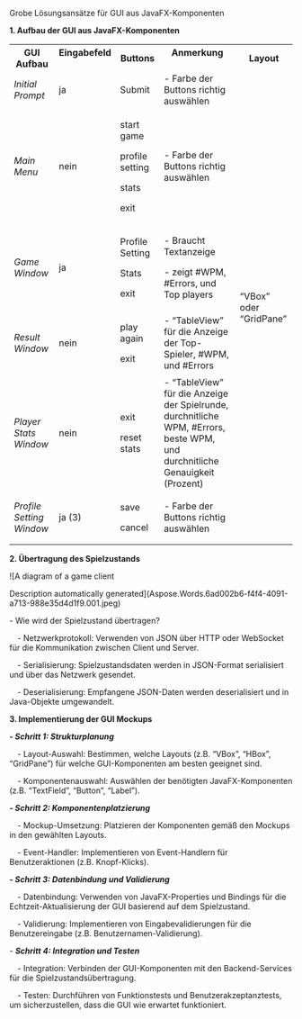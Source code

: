﻿Grobe Lösungsansätze für GUI aus JavaFX-Komponenten

**1. Aufbau der GUI aus JavaFX-Komponenten**

<table><tr><th><b>GUI</b> <b>Aufbau</b></th><th valign="top"><b>Eingabefeld</b></th><th><b>Buttons</b></th><th valign="top"><b>Anmerkung</b></th><th><b>Layout</b></th></tr>
<tr><td><i>Initial Prompt</i></td><td>ja</td><td>Submit</td><td>- Farbe der Buttons richtig auswählen</td><td rowspan="6">“VBox” oder “GridPane”</td></tr>
<tr><td><i>Main Menu</i></td><td>nein</td><td><p>start game</p><p>profile setting</p><p>stats</p><p>exit</p></td><td>- Farbe der Buttons richtig auswählen</td></tr>
<tr><td><i>Game Window</i></td><td>ja</td><td><p>Profile Setting</p><p>Stats</p><p>exit</p></td><td><p>- Braucht Textanzeige</p><p>- zeigt #WPM, #Errors, und Top players</p></td></tr>
<tr><td><i>Result Window</i></td><td>nein</td><td><p>play again</p><p>exit</p></td><td>- “TableView” für die Anzeige der Top-Spieler, #WPM, und #Errors</td></tr>
<tr><td><i>Player Stats Window</i></td><td>nein</td><td><p>exit</p><p>reset stats</p></td><td>- “TableView” für die Anzeige der Spielrunde, durchnitliche WPM, #Errors, beste WPM, und durchnitliche Genauigkeit (Prozent)</td></tr>
<tr><td><i>Profile Setting Window</i> </td><td>ja (3)</td><td><p>save</p><p>cancel</p></td><td>- Farbe der Buttons richtig auswählen</td></tr>
</table>


**2. Übertragung des Spielzustands**

![A diagram of a game client

Description automatically generated](Aspose.Words.6ad002b6-f4f4-4091-a713-988e35d4d1f9.001.jpeg)


\- Wie wird der Spielzustand übertragen?

`  `- Netzwerkprotokoll: Verwenden von JSON über HTTP oder WebSocket für die Kommunikation zwischen Client und Server.

`  `- Serialisierung: Spielzustandsdaten werden in JSON-Format serialisiert und über das Netzwerk gesendet.

`  `- Deserialisierung: Empfangene JSON-Daten werden deserialisiert und in Java-Objekte umgewandelt.

**3. Implementierung der GUI Mockups**

***- Schritt 1: Strukturplanung***

`  `- Layout-Auswahl: Bestimmen, welche Layouts (z.B. “VBox”, “HBox”, “GridPane”) für welche GUI-Komponenten am besten geeignet sind.

`  `- Komponentenauswahl: Auswählen der benötigten JavaFX-Komponenten (z.B. “TextField”, “Button”, “Label”).

***- Schritt 2: Komponentenplatzierung***

`  `- Mockup-Umsetzung: Platzieren der Komponenten gemäß den Mockups in den gewählten Layouts.

`  `- Event-Handler: Implementieren von Event-Handlern für Benutzeraktionen (z.B. Knopf-Klicks).

***- Schritt 3: Datenbindung und Validierung***

`  `- Datenbindung: Verwenden von JavaFX-Properties und Bindings für die Echtzeit-Aktualisierung der GUI basierend auf dem Spielzustand.

`  `- Validierung: Implementieren von Eingabevalidierungen für die Benutzereingabe (z.B. Benutzernamen-Validierung).

\- ***Schritt 4: Integration und Testen***

`  `- Integration: Verbinden der GUI-Komponenten mit den Backend-Services für die Spielzustandsübertragung.

`  `- Testen: Durchführen von Funktionstests und Benutzerakzeptanztests, um sicherzustellen, dass die GUI wie erwartet funktioniert.


